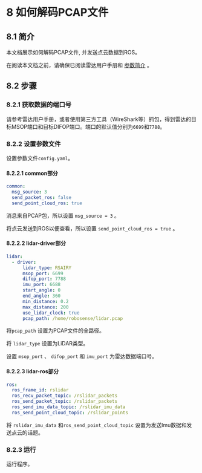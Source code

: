 # 8 如何解码PCAP文件



## 8.1 简介

本文档展示如何解码PCAP文件, 并发送点云数据到ROS。 

在阅读本文档之前，请确保已阅读雷达用户手册和 [参数简介](../intro/02_parameter_intro_CN.md) 。



## 8.2 步骤

### 8.2.1 获取数据的端口号

请参考雷达用户手册，或者使用第三方工具（WireShark等）抓包，得到雷达的目标MSOP端口和目标DIFOP端口。端口的默认值分别为`6699`和`7788`。

### 8.2.2 设置参数文件

设置参数文件```config.yaml```。

#### 8.2.2.1 common部分

```yaml
common:
  msg_source: 3                                       
  send_packet_ros: false                                
  send_point_cloud_ros: true                                                   
```

消息来自PCAP包，所以设置 ```msg_source = 3``` 。

将点云发送到ROS以便查看，所以设置 ```send_point_cloud_ros = true``` 。 

#### 8.2.2.2 lidar-driver部分

```yaml
lidar:
  - driver:
      lidar_type: RSAIRY            
      msop_port: 6699             
      difop_port: 7788    
      imu_port: 6688         
      start_angle: 0               
      end_angle: 360              
      min_distance: 0.2            
      max_distance: 200           
      use_lidar_clock: true        
      pcap_path: /home/robosense/lidar.pcap        
```

将```pcap_path``` 设置为PCAP文件的全路径。

将 ```lidar_type``` 设置为LiDAR类型。

设置 ```msop_port``` 、 ```difop_port``` 和 ```imu_port``` 为雷达数据端口号。

#### 8.2.2.3 lidar-ros部分

```yaml
ros:
  ros_frame_id: rslidar           
  ros_recv_packet_topic: /rslidar_packets    
  ros_send_packet_topic: /rslidar_packets  
  ros_send_imu_data_topic: /rslidar_imu_data   
  ros_send_point_cloud_topic: /rslidar_points     
```

将 ```rslidar_imu_data``` 和```ros_send_point_cloud_topic``` 设置为发送Imu数据和发送点云的话题。 

### 8.2.3 运行

运行程序。
